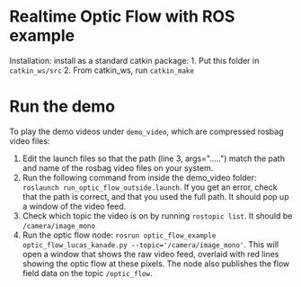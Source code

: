 # Realtime Optic Flow with ROS example

Installation: install as a standard catkin package:
    1. Put this folder in `catkin_ws/src`
    2. From catkin_ws, run `catkin_make`

# Run the demo

To play the demo videos under `demo_video`, which are compressed rosbag video files:
1. Edit the launch files so that the path (line 3, args=".....") match the path and name of the rosbag video files on your system. 
2. Run the following command from inside the demo_video folder: `roslaunch run_optic_flow_outside.launch`. If you get an error, check that the path is correct, and that you used the full path. It should pop up a window of the video feed.
3. Check which topic the video is on by running `rostopic list`. It should be `/camera/image_mono`
4. Run the optic flow node: `rosrun optic_flow_example optic_flow_lucas_kanade.py --topic='/camera/image_mono'`. This will open a window that shows the raw video feed, overlaid with red lines showing the optic flow at these pixels. The node also publishes the flow field data on the topic `/optic_flow`.
